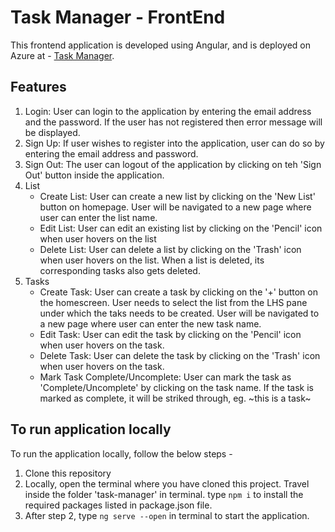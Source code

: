 # Task Manager - FrontEnd

This frontend application is developed using Angular, and is deployed on Azure at - [Task Manager](https://task-manager.azurewebsites.net/).

## Features

1. Login: User can login to the application by entering the email address and the password. If the user has not registered then error message will be displayed.
2. Sign Up: If user wishes to register into the application, user can do so by entering the email address and password.
3. Sign Out: The user can logout of the application by clicking on teh 'Sign Out' button inside the application.
4. List
   - Create List: User can create a new list by clicking on the 'New List' button on homepage. User will be navigated to a new page where user can enter the list name.
   - Edit List: User can edit an existing list by clicking on the 'Pencil' icon when user hovers on the list
   - Delete List: User can delete a list by clicking on the 'Trash' icon when user hovers on the list. When a list is deleted, its corresponding tasks also gets deleted.
5. Tasks
    - Create Task: User can create a task by clicking on the '+' button on the homescreen. User needs to select the list from the LHS pane under which the taks needs to be created. User will be navigated to a new page where user can enter the new task name.
    - Edit Task: User can edit the task by clicking on the 'Pencil' icon when user hovers on the task.
    - Delete Task: User can delete the task by clicking on the 'Trash' icon when user hovers on the task.
    - Mark Task Complete/Uncomplete: User can mark the task as 'Complete/Uncomplete' by clicking on the task name. If the task is marked as complete, it will be striked through, eg. ~this is a task~


## To run application locally

To run the application locally, follow the below steps - 
1. Clone this repository
2. Locally, open the terminal where you have cloned this project. Travel inside the folder 'task-manager' in terminal. type ```npm i``` to install the required packages listed in package.json file.
3. After step 2, type ```ng serve --open``` in terminal to start the application.

